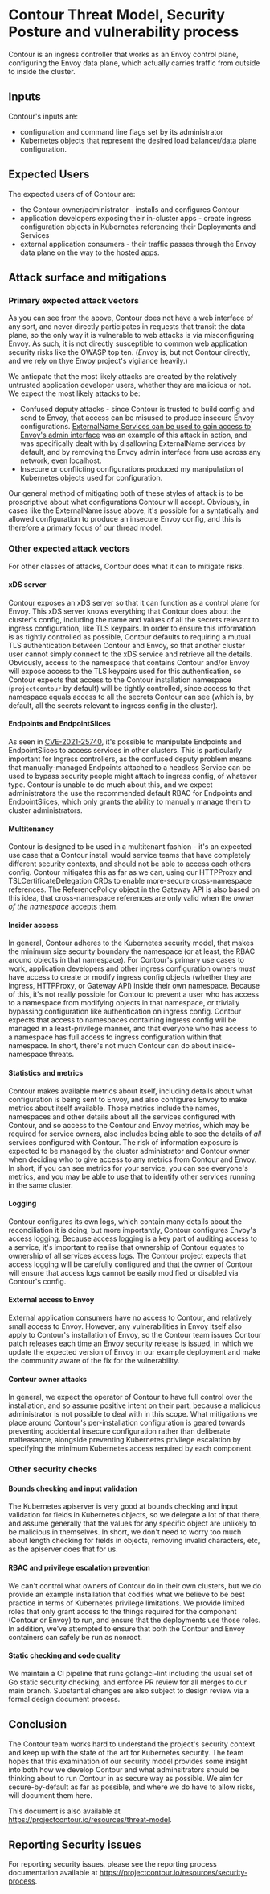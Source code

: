 # Contour Threat Model, Security Posture and vulnerability process

Contour is an ingress controller that works as an Envoy control plane, configuring the Envoy data plane, which actually carries traffic from outside to inside the cluster.

## Inputs

Contour's inputs are:
- configuration and command line flags set by its administrator
- Kubernetes objects that represent the desired load balancer/data plane configuration.

## Expected Users

The expected users of of Contour are:
- the Contour owner/administrator - installs and configures Contour
- application developers exposing their in-cluster apps - create ingress configuration objects in Kubernetes referencing their Deployments and Services
- external application consumers - their traffic passes through the Envoy data plane on the way to the hosted apps.

## Attack surface and mitigations

### Primary expected attack vectors
As you can see from the above, Contour does not have a web interface of any sort, and never directly participates in requests that transit the data plane, so the only way it is vulnerable to web attacks is via misconfiguring Envoy. As such, it is not directly susceptible to common web application security risks like the OWASP top ten. (*Envoy* is, but not Contour directly, and we rely on thye Envoy project's vigilance heavily.)

We anticpate that the most likely attacks are created by the relatively untrusted application developer users, whether they are malicious or not. We expect the most likely attacks to be:
- Confused deputy attacks - since Contour is trusted to build config and send to Envoy, that access can be misused to produce insecure Envoy configurations. [ExternalName Services can be used to gain access to Envoy's admin interface](https://github.com/projectcontour/contour/security/advisories/GHSA-5ph6-qq5x-7jwc) was an example of this attack in action, and was specifically dealt with by disallowing ExternalName services by default, and by removing the Envoy admin interface from use across any network, even localhost.
- Insecure or conflicting configurations produced my manipulation of Kubernetes objects used for configuration.

Our general method of mitigating both of these styles of attack is to be proscriptive about what configurations Contour will accept. Obviously, in cases like the ExternalName issue above, it's possible for a syntatically and allowed configuration to produce an insecure Envoy config, and this is therefore a primary focus of our thread model.

### Other expected attack vectors
For other classes of attacks, Contour does what it can to mitigate risks.

#### xDS server
Contour exposes an xDS server so that it can function as a control plane for Envoy.
This xDS server knows everything that Contour does about the cluster's config, including the name and values of all the secrets relevant to ingress configuration, like TLS keypairs.
In order to ensure this information is as tightly controlled as possible, Contour defaults to requiring a mutual TLS authentication between Contour and Envoy, so that another cluster user cannot simply connect to the xDS service and retrieve all the details.
Obviously, access to the namespace that contains Contour and/or Envoy will expose access to the TLS keypairs used for this authentication, so Contour expects that access to the Contour installation namespace (`projectcontour` by default) will be tightly controlled, since access to that namespace equals access to all the secrets Contour can see (which is, by default, all the secrets relevant to ingress config in the cluster).

#### Endpoints and EndpointSlices
As seen in [CVE-2021-25740](https://github.com/kubernetes/kubernetes/issues/103675), it's possible to manipulate Endpoints and EndpointSlices to access services in other clusters.
This is particularly important for Ingress controllers, as the confused deputy problem means that manually-managed Endpoints attached to a headless Service can be used to bypass security people might attach to ingress config, of whatever type.
Contour is unable to do much about this, and we expect administrators the use the recommended default RBAC for Endpoints and EndpointSlices, which only grants the ability to manually manage them to cluster administrators.

#### Multitenancy
Contour is designed to be used in a multitenant fashion - it's an expected use case that a Contour install would service teams that have completely different security contexts, and should not be able to access each others config.
Contour mitigates this as far as we can, using our HTTPProxy and TSLCertificateDelegation CRDs to enable more-secure cross-namespace references.
The ReferencePolicy object in the Gateway API is also based on this idea, that cross-namespace references are only valid when the *owner of the namespace* accepts them.
#### Insider access
In general, Contour adheres to the Kubernetes security model, that makes the minimum size security boundary the namespace (or at least, the RBAC around objects in that namespace).
For Contour's primary use cases to work, application developers and other ingress configuration owners *must* have access to create or modify ingress config objects (whether they are Ingress, HTTPProxy, or Gateway API) inside their own namespace.
Because of this, it's not really possible for Contour to prevent a user who has access to a namespace from modifying objects in that namespace, or trivially bypassing configuration like authentication on ingress config.
Contour expects that access to namespaces containing ingress config will be managed in a least-privilege manner, and that everyone who has access to a namespace has full access to ingress configuration within that namespace.
In short, there's not much Contour can do about inside-namespace threats.

#### Statistics and metrics
Contour makes available metrics about itself, including details about what configuration is being sent to Envoy, and also configures Envoy to make metrics about itself available.
Those metrics include the names, namespaces and other details about all the services configured with Contour, and so access to the Contour and Envoy metrics, which may be required for service owners, also includes being able to see the details of *all* services configured with Contour. The risk of information exposure is expected to be managed by the cluster administrator and Contour owner when deciding who to give access to any metrics from Contour and Envoy.
In short, if you can see metrics for your service, you can see everyone's metrics, and you may be able to use that to identify other services running in the same cluster.
#### Logging
Contour configures its own logs, which contain many details about the reconciliation it is doing, but more importantly, Contour configures Envoy's access logging.
Because access logging is a key part of auditing access to a service, it's important to realise that ownership of Contour equates to ownership of all services access logs.
The Contour project expects that access logging will be carefully configured and that the owner of Contour will ensure that access logs cannot be easily modified or disabled via Contour's config.

#### External access to Envoy
External application consumers have no access to Contour, and relatively small access to Envoy. However, any vulnerabilities in Envoy itself also apply to Contour's installation of Envoy, so the Contour team issues Contour patch releases each time an Envoy security release is issued, in which we update the expected version of Envoy in our example deployment and make the community aware of the fix for the vulnerability.

#### Contour owner attacks
In general, we expect the operator of Contour to have full control over the installation, and so assume positive intent on their part, because a malicious administrator is not possible to deal with in this scope.
What mitigations we place around Contour's per-installation configuration is geared towards preventing accidental insecure configuration rather than deliberate malfeasance, alongside preventing Kubernetes privilege escalation by specifying the minimum Kubernetes access required by each component.  

### Other security checks

#### Bounds checking and input validation
The Kubernetes apiserver is very good at bounds checking and input validation for fields in Kubernetes objects, so we delegate a lot of that there, and assume generally that the values for any specific object are unlikely to be malicious in themselves. In short, we don't need to worry too much about length checking for fields in objects, removing invalid characters, etc, as the apiserver does that for us.
#### RBAC and privilege escalation prevention
We can't control what owners of Contour do in their own clusters, but we do provide an example installation that codifies what we believe to be best practice in terms of Kubernetes privilege limitations. We provide limited roles that only grant access to the things required for the component (Contour or Envoy) to run, and ensure that the deployments use those roles. In addition, we've attempted to ensure that both the Contour and Envoy containers can safely be run as nonroot.
#### Static checking and code quality
We maintain a CI pipeline that runs golangci-lint including the usual set of Go static security checking, and enforce PR review for all merges to our main branch. Substantial changes are also subject to design review via a formal design document process.

## Conclusion

The Contour team works hard to understand the project's security context and keep up with the state of the art for Kubernetes security.
The team hopes that this examination of our security model provides some insight into both how we develop Contour and what adminsitrators should be thinking about to run Contour in as secure way as possible.
We aim for secure-by-default as far as possible, and where we do have to allow risks, will document them here.


This document is also available at https://projectcontour.io/resources/threat-model.

## Reporting Security issues
For reporting security issues, please see the reporting process documentation available at https://projectcontour.io/resources/security-process.
 
